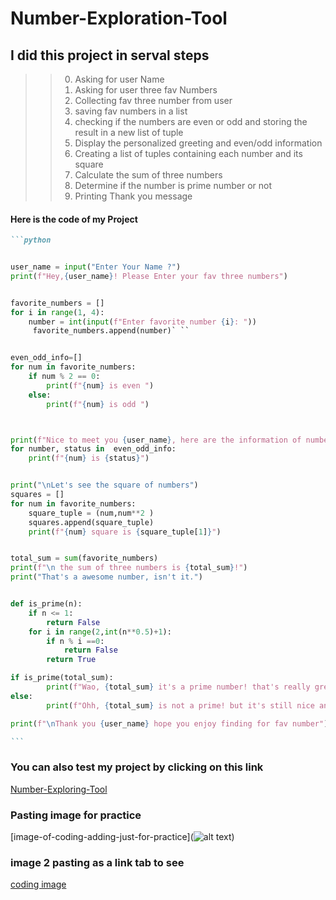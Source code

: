 # Number-Exploration-Tool

## I did this project in serval steps

> > 0. Asking for user Name
> > 1. Asking for user three fav Numbers
> > 2. Collecting fav three number from user
> > 3. saving fav numbers in a list
> > 4. checking if the numbers are even or odd and storing the result in a new list of tuple
> > 5. Display the personalized greeting and even/odd information
> > 6. Creating a list of tuples containing each number and its square
> > 7. Calculate the sum of three numbers
> > 8. Determine if the number is prime number or not
> > 9. Printing Thank you message

#### Here is the code of my Project

````Markdown
```python


user_name = input("Enter Your Name ?")
print(f"Hey,{user_name}! Please Enter your fav three numbers")


favorite_numbers = []
for i in range(1, 4):
    number = int(input(f"Enter favorite number {i}: "))
     favorite_numbers.append(number)` ``


even_odd_info=[]
for num in favorite_numbers:
    if num % 2 == 0:
        print(f"{num} is even ")
    else:
        print(f"{num} is odd ")



print(f"Nice to meet you {user_name}, here are the information of number you give if they are even or odd")
for number, status in  even_odd_info:
    print(f"{num} is {status}")


print("\nLet's see the square of numbers")
squares = []
for num in favorite_numbers:
    square_tuple = (num,num**2 )
    squares.append(square_tuple)
    print(f"{num} square is {square_tuple[1]}")


total_sum = sum(favorite_numbers)
print(f"\n the sum of three numbers is {total_sum}!")
print("That's a awesome number, isn't it.")


def is_prime(n):
    if n <= 1:
        return False
    for i in range(2,int(n**0.5)+1):
        if n % i ==0:
            return False
        return True

if is_prime(total_sum):
        print(f"Wao, {total_sum} it's a prime number! that's really great.")
else:
        print(f"Ohh, {total_sum} is not a prime! but it's still nice and great.")

print(f"\nThank you {user_name} hope you enjoy finding for fav number")

```
````

### You can also test my project by clicking on this link

[Number-Exploring-Tool](https://github.com/Abubakarshah1/Number-Exploration-Tool.git)

### Pasting image for practice

[image-of-coding-adding-just-for-practice](![alt text](https://media.istockphoto.com/id/1403644222/photo/illustration-demonstrates-the-routing-of-ip-packets-throughout-the-internet-a-lan-computer.jpg?s=612x612&w=0&k=20&c=MCdnCecf2rfzLnsnivu5DOXL-6Ata-Sq6MGLvmXngPc=))

### image 2 pasting as a link tab to see

[coding image](https://media.istockphoto.com/id/1413990965/photo/glowing-python-programming-language-code-on-a-blue-digital-surface-with-a-sphere-grid-design.jpg?s=612x612&w=0&k=20&c=sC5Gcktg85_J6e50P5DGngrez1MElLql5xrYKd13sA4=)
